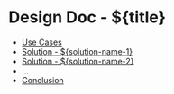 # Design Doc - ${title}

* [Use Cases](use-cases.html)
* [Solution - ${solution-name-1}](solution-1.html)
* [Solution - ${solution-name-2}](solution-2.html)
* ...
* [Conclusion](conclusion.html)

